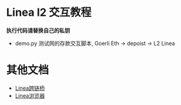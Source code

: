 # Linea l2 交互教程

**执行代码请替换自己的私钥**

- demo.py 测试网的存款交互脚本, Goerli Eth -> depoist -> L2 Linea

# 其他文档
- [Linea跨链桥](https://goerli.hop.exchange/#/send?token=ETH&destNetwork=linea&sourceNetwork=ethereum)
- [Linea浏览器](https://explorer.goerli.linea.build/)